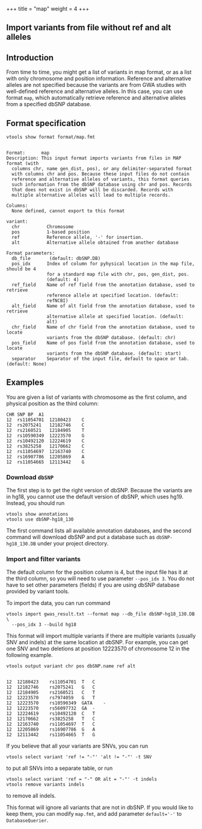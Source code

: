 +++
title = "map"
weight = 4
+++

## Import variants from file without ref and alt alleles 

## Introduction

From time to time, you might get a list of variants in map format, or as a list with only chromosome and position information. Reference and alternative alleles are not specified because the variants are from GWA studies with well-defined reference and alternative alleles. In this case, you can use format `map`, which automatically retrieve reference and alternative alleles from a specified dbSNP database. 



## Format specification

    vtools show format format/map.fmt
    

    Format:      map
    Description: This input format imports variants from files in MAP format (with
      columns chr, name gen_dist, pos), or any delimiter-separated format
      with columns chr and pos. Because these input files do not contain
      reference and alternative alleles of variants, this format queries
      such information from the dbSNP database using chr and pos. Records
      that does not exist in dbSNP will be discarded. Records with
      multiple alternative alleles will lead to multiple records.
    
    Columns:
      None defined, cannot export to this format
    
    variant:
      chr          Chromosome
      pos          1-based position
      ref          Reference allele, '-' for insertion.
      alt          Alternative allele obtained from another database
    
    Format parameters:
      db_file       (default: dbSNP.DB)
      pos_idx      Index of column for pyhysical location in the map file, should be 4
                   for a standard map file with chr, pos, gen_dist, pos.
                   (default: 4)
      ref_field    Name of ref field from the annotation database, used to retrieve
                   reference allele at specified location. (default:
                   refNCBI)
      alt_field    Name of alt field from the annotation database, used to retrieve
                   alternative allele at specified location. (default:
                   alt)
      chr_field    Name of chr field from the annotation database, used to locate
                   variants from the dbSNP database. (default: chr)
      pos_field    Name of pos field from the annotation database, used to locate
                   variants from the dbSNP database. (default: start)
      separator    Separator of the input file, default to space or tab. (default: None)
    
    



## Examples

You are given a list of variants with chromosome as the first column, and physical position as the third column: 



    CHR	SNP	BP	A1
    12	rs11054701	12180423	C
    12	rs2075241	12182746	C
    12	rs2160521	12184905	T
    12	rs10590349	12223570	G
    12	rs10492120	12224619	C
    12	rs3825258	12170662	C
    12	rs11054697	12163740	C
    12	rs16907786	12205869	A
    12	rs11054665	12113442	G
    



### Download `dbSNP`

The first step is to get the right version of dbSNP. Because the variants are in hg18, you cannot use the default version of dbSNP, which uses hg19. Instead, you should run 



    vtools show annotations
    vtools use dbSNP-hg18_130
    

The first command lists all available annotation databases, and the second command will download dbSNP and put a database such as `dbSNP-hg18_130.DB` under your project directory. 



### Import and filter variants

The default column for the position column is 4, but the input file has it at the third column, so you will need to use parameter `--pos_idx 3`. You do not have to set other parameters (fields) if you are using dbSNP database provided by variant tools. 

To import the data, you can run command 



    vtools import gwas_result.txt --format map --db_file dbSNP-hg18_130.DB \
      --pos_idx 3 --build hg18
    

This format will import multiple variants if there are multiple variants (usually SNV and indels) at the same location at dbSNP. For example, you can get one SNV and two deletions at position 12223570 of chromosome 12 in the following example. 



    vtools output variant chr pos dbSNP.name ref alt 
    

    12	12180423	rs11054701	T	C
    12	12182746	rs2075241	G	C
    12	12184905	rs2160521	C	T
    12	12223570	rs7974059	G	T
    12	12223570	rs10590349	GATA	-
    12	12223570	rs56097732	GA	-
    12	12224619	rs10492120	C	T
    12	12170662	rs3825258	T	C
    12	12163740	rs11054697	T	C
    12	12205869	rs16907786	G	A
    12	12113442	rs11054665	T	G
    

If you believe that all your variants are SNVs, you can run 



    vtools select variant 'ref != "-"' 'alt != "-"' -t SNV
    

to put all SNVs into a separate table, or run 



    vtools select variant 'ref = "-" OR alt = "-"' -t indels
    vtools remove variants indels
    

to remove all indels. 



This format will ignore all variants that are not in dbSNP. If you would like to keep them, you can modify `map.fmt`, and add parameter `default='-'` to `DatabaseQuerier`.
